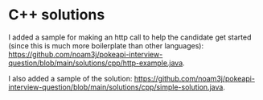# C++ solutions
I added a sample for making an http call to help the candidate get started (since this is much more boilerplate than other languages): https://github.com/noam3j/pokeapi-interview-question/blob/main/solutions/cpp/http-example.java.

I also added a sample of the solution: https://github.com/noam3j/pokeapi-interview-question/blob/main/solutions/cpp/simple-solution.java.